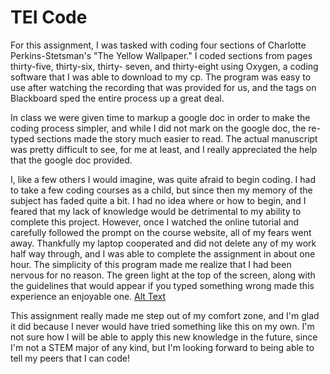 # TEI Code

For this assignment, I was tasked with coding four sections of Charlotte Perkins-Stetsman's "The Yellow Wallpaper." I coded sections from pages thirty-five, thirty-six, thirty- seven, and thirty-eight using Oxygen, a coding software that I was able to download to my cp. The program was easy to use after watching the recording that was provided for us, and the tags on Blackboard sped the entire process up a great deal.

In class we were given time to markup a google doc in order to make the coding process simpler, and while I did not mark on the google doc, the re-typed sections made the story much easier to read. The actual manuscript was pretty difficult to see, for me at least, and I really appreciated the help that the google doc provided.

I, like a few others I would imagine, was quite afraid to begin coding. I had to take a few coding courses as a child, but since then my memory of the subject has faded quite a bit. I had no idea where or how to begin, and I feared that my lack of knowledge would be detrimental to my ability to complete this project. However, once I watched the online tutorial and carefully followed the prompt on the course website, all of my fears went away. Thankfully my laptop cooperated and did not delete any of my work half way through, and I was able to complete the assignment in about one hour. The simplicity of this program made me realize that I had been nervous for no reason. The green light at the top of the screen, along with the guidelines that would appear if you typed something wrong made this experience an enjoyable one. 
[Alt Text](https://Jaelin-Washington.github.io/Jaelin-Washington/main/images/Screenshot%20(19).png)  

This assignment really made me step out of my comfort zone, and I'm glad it did because I never would have tried something like this on my own. I'm not sure how I will be able to apply this new knowledge in the future, since I'm not a STEM major of any kind, but I'm looking forward to being able to tell my peers that I can code! 















